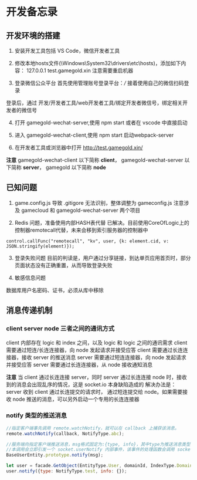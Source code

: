 # 开发备忘录

## 开发环境的搭建

1. 安装开发工具包括 VS Code，微信开发者工具

2. 修改本地hosts文件(\Windows\System32\drivers\etc\hosts)，添加如下内容：
127.0.0.1 test.gamegold.xin
注意需要重启机器

3. 登录微信公众平台
首先使用管理账号登录平台：*/*
接着使用自己的微信扫码登录

登录后，通过 开发/开发者工具/web开发者工具/绑定开发者微信号，绑定相关开发者的微信号

4. 打开 gamegold-wechat-server,使用 npm start 或者在 vscode 中直接启动

5. 进入 gamegold-wechat-client,使用 npm start 启动webpack-server

6. 在开发者工具或浏览器中打开 http://test.gamegold.xin/

**注意** gamegold-wechat-client 以下简称 **client**， gamegold-wechat-server 以下简称 **server**， gamegold 以下简称 **node**

## 已知问题

1. game.config.js 导致 .gitigore 无法识别，整体调整为 gameconfig.js
注意涉及 gamecloud 和 gamegold-wechat-server 两个项目

2. Redis 问题，准备使用内部HASH表代替
已解决。目前使用CoreOfLogic上的控制器remotecall代替，未来会移到索引服务器的控制器中

```
control.callFunc("remotecall", "kv", user, {k: element.cid, v: JSON.stringify(element)});
```

3. 登录失败问题
目前的判读是，用户通过分享链接，到达单页应用首页时，部分页面状态没有正确重置，从而导致登录失败

4. 敏感信息问题

数据库用户名密码、证书，必须从库中移除

## 消息传递机制

### client server node 三者之间的通讯方式

client 内部存在 logic 和 index 之间，以及 logic 和 logic 之间的通讯需求
client 需要通过短连/长连连接器，向 node 发起请求并接受应答
client 需要通过长连连接器，接收 server 的推送消息
server 需要通过短连连接器，向 node 发起请求并接受应答
server 需要通过长连连接器，从 node 接收通知消息

**注意** 
当 client 通过长连连接 server，同时 server 通过长连连接 node 时，接收到的消息会出现乱序的情况，这是 socket.io 本身缺陷造成的
解决办法是：server 收到 client 通过长连提交的请求时， 通过短连提交给 node。如果需要接收 node 推送的消息，可以另外启动一个专用的长连连接器

### notify 类型的推送消息

```js
//指定客户端事先调用 remote.watchNotify，就可以在 callback 上捕获该消息。
remote.watchNotify(callback, NotifyType.abc);

//服务端向指定客户端推送消息，msg格式固定为:{type, info}，其中type为推送消息类型，引用自NotifyType，和上述的 NotifyType.abc 保持一致, info为推送消息内容
//本调用会立即引发一个 socket.userNotify 内部事件，该事件的处理函数会调用 socket.emit('notify', msg) 向客户端推送
BaseUserEntity.prototype.notify(msg);

let user = facade.GetObject(EntityType.User, domainId, IndexType.Domain);
user.notify({type: NotifyType.test, info: {});
```
